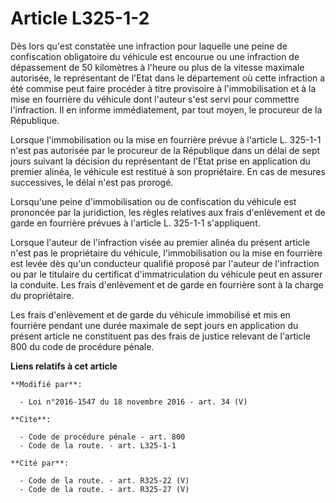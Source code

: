 # Article L325-1-2

Dès lors qu'est constatée une infraction pour laquelle une peine de confiscation obligatoire du véhicule est encourue ou une
infraction de dépassement de 50 kilomètres à l'heure ou plus de la vitesse maximale autorisée, le représentant de l'Etat dans
le département où cette infraction a été commise peut faire procéder à titre provisoire à l'immobilisation et à la mise en
fourrière du véhicule dont l'auteur s'est servi pour commettre l'infraction. Il en informe immédiatement, par tout moyen, le
procureur de la République. 

Lorsque l'immobilisation ou la mise en fourrière prévue à l'article L. 325-1-1 n'est pas autorisée par le procureur de la
République dans un délai de sept jours suivant la décision du représentant de l'Etat prise en application du premier alinéa,
le véhicule est restitué à son propriétaire. En cas de mesures successives, le délai n'est pas prorogé. 

Lorsqu'une peine d'immobilisation ou de confiscation du véhicule est prononcée par la juridiction, les règles relatives aux
frais d'enlèvement et de garde en fourrière prévues à l'article L. 325-1-1 s'appliquent. 

Lorsque l'auteur de l'infraction visée au premier alinéa du présent article n'est pas le propriétaire du véhicule,
l'immobilisation ou la mise en fourrière est levée dès qu'un conducteur qualifié proposé par l'auteur de l'infraction ou par
le titulaire du certificat d'immatriculation du véhicule peut en assurer la conduite. Les frais d'enlèvement et de garde en
fourrière sont à la charge du propriétaire. 

Les frais d'enlèvement et de garde du véhicule immobilisé et mis en fourrière pendant une durée maximale de sept jours en
application du présent article ne constituent pas des frais de justice relevant de l'article 800 du code de procédure pénale.

**Liens relatifs à cet article**

	**Modifié par**:

	  - Loi n°2016-1547 du 18 novembre 2016 - art. 34 (V)

	**Cite**:

	  - Code de procédure pénale - art. 800
	  - Code de la route. - art. L325-1-1

	**Cité par**:

	  - Code de la route. - art. R325-22 (V)
	  - Code de la route. - art. R325-27 (V)
